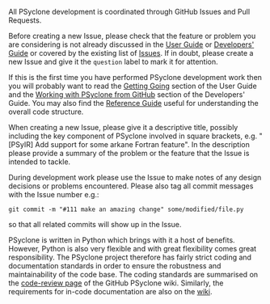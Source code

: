 All PSyclone development is coordinated through GitHub Issues and Pull Requests.

Before creating a new Issue, please check that the feature or problem you are considering
is not already discussed in the [User Guide](https://psyclone.readthedocs.io/en/latest) or
[Developers' Guide](https://psyclone-dev.readthedocs.io/en/latest) or covered by the
existing list of [Issues](https://github.com/stfc/PSyclone/issues). If in doubt, please
create a new Issue and give it the `question` label to mark it for attention.

If this is the first time you have performed PSyclone development work then you will
probably want to read the [Getting Going](https://psyclone.readthedocs.io/en/stable/getting_going.html)
section of the User Guide and the [Working with PSyclone from GitHub](https://psyclone-dev.readthedocs.io/en/stable/working_practises.html)
section of the Developers' Guide. You may also find the [Reference Guide](https://psyclone-ref.readthedocs.io/en/latest/index.html)
useful for understanding the overall code structure.

When creating a new Issue, please give it a descriptive title, possibly including the key
component of PSyclone involved in square brackets, e.g. "[PSyIR] Add support for some
arkane Fortran feature". In the description please provide a summary of the problem or the
feature that the Issue is intended to tackle.

During development work please use the Issue to make notes of any design decisions or
problems encountered. Please also tag all commit messages with the Issue number e.g.:

    git commit -m "#111 make an amazing change" some/modified/file.py
    
so that all related commits will show up in the Issue.

PSyclone is written in Python which brings with it a host of benefits. However, Python is
also very flexible and with great flexibility comes great responsibility. The PSyclone
project therefore has fairly strict coding and documentation standards in order to
ensure the robustness and maintainability of the code base. The coding standards are
summarised on the [code-review page](https://github.com/stfc/PSyclone/wiki/CodeReview)
of the GitHub PSyclone wiki. Similarly, the requirements for in-code documentation are
also on the [wiki](https://github.com/stfc/PSyclone/wiki/InterfaceMarkup).

